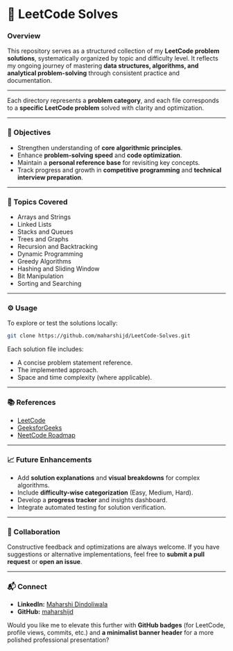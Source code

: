 # 📘 LeetCode Solves

### **Overview**

This repository serves as a structured collection of my **LeetCode problem solutions**, systematically organized by topic and difficulty level.
It reflects my ongoing journey of mastering **data structures, algorithms, and analytical problem-solving** through consistent practice and documentation.

---

Each directory represents a **problem category**, and each file corresponds to a **specific LeetCode problem** solved with clarity and optimization.

---

### **🎯 Objectives**

* Strengthen understanding of **core algorithmic principles**.
* Enhance **problem-solving speed** and **code optimization**.
* Maintain a **personal reference base** for revisiting key concepts.
* Track progress and growth in **competitive programming** and **technical interview preparation**.

---

### **🧩 Topics Covered**

* Arrays and Strings
* Linked Lists
* Stacks and Queues
* Trees and Graphs
* Recursion and Backtracking
* Dynamic Programming
* Greedy Algorithms
* Hashing and Sliding Window
* Bit Manipulation
* Sorting and Searching

---

### **⚙️ Usage**

To explore or test the solutions locally:

```bash
git clone https://github.com/maharshijd/LeetCode-Solves.git
```

Each solution file includes:

* A concise problem statement reference.
* The implemented approach.
* Space and time complexity (where applicable).

---

### **📚 References**

* [LeetCode](https://leetcode.com/)
* [GeeksforGeeks](https://www.geeksforgeeks.org/)
* [NeetCode Roadmap](https://neetcode.io/)

---

### **📈 Future Enhancements**

* Add **solution explanations** and **visual breakdowns** for complex algorithms.
* Include **difficulty-wise categorization** (Easy, Medium, Hard).
* Develop a **progress tracker** and insights dashboard.
* Integrate automated testing for solution verification.

---

### **🤝 Collaboration**

Constructive feedback and optimizations are always welcome.
If you have suggestions or alternative implementations, feel free to **submit a pull request** or **open an issue**.

---

### **📬 Connect**

* **LinkedIn:** [Maharshi Dindoliwala](https://www.linkedin.com/in/maharshi-jd)
* **GitHub:** [maharshijd](https://github.com/maharshijd)


Would you like me to elevate this further with **GitHub badges** (for LeetCode, profile views, commits, etc.) and **a minimalist banner header** for a more polished professional presentation?
